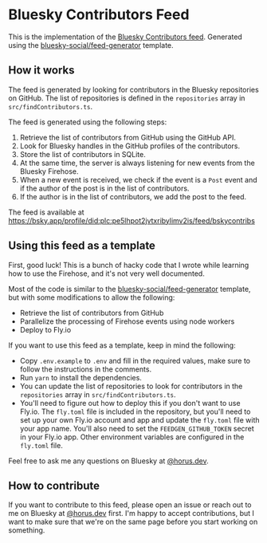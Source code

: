 # Bluesky Contributors Feed

This is the implementation of the [Bluesky Contributors feed](https://bsky.app/profile/did:plc:pe5lhpot2jvtxribylimv2is/feed/bskycontribs). Generated using the [bluesky-social/feed-generator](https://github.com/bluesky-social/feed-generator/) template.

## How it works

The feed is generated by looking for contributors in the Bluesky repositories on GitHub. The list of repositories is defined in the `repositories` array in `src/findContributors.ts`.

The feed is generated using the following steps:

1. Retrieve the list of contributors from GitHub using the GitHub API.
2. Look for Bluesky handles in the GitHub profiles of the contributors.
3. Store the list of contributors in SQLite.
4. At the same time, the server is always listening for new events from the Bluesky Firehose.
5. When a new event is received, we check if the event is a `Post` event and if the author of the post is in the list of contributors.
6. If the author is in the list of contributors, we add the post to the feed.

The feed is available at https://bsky.app/profile/did:plc:pe5lhpot2jvtxribylimv2is/feed/bskycontribs

## Using this feed as a template

First, good luck! This is a bunch of hacky code that I wrote while learning how to use the Firehose, and it's not very well documented.

Most of the code is similar to the [bluesky-social/feed-generator](https://github.com/bluesky-social/feed-generator/) template, but with some modifications to allow the following:

- Retrieve the list of contributors from GitHub
- Parallelize the processing of Firehose events using node workers
- Deploy to Fly.io

If you want to use this feed as a template, keep in mind the following:

- Copy `.env.example` to `.env` and fill in the required values, make sure to follow the instructions in the comments.
- Run `yarn` to install the dependencies.
- You can update the list of repositories to look for contributors in the `repositories` array in `src/findContributors.ts`.
- You'll need to figure out how to deploy this if you don't want to use Fly.io. The `fly.toml` file is included in the repository, but you'll need to set up your own Fly.io account and app and update the `fly.toml` file with your app name. You'll also need to set the `FEEDGEN_GITHUB_TOKEN` secret in your Fly.io app. Other environment variables are configured in the `fly.toml` file.

Feel free to ask me any questions on Bluesky at [@horus.dev](https://bsky.app/profile/did:plc:pe5lhpot2jvtxribylimv2is).

## How to contribute

If you want to contribute to this feed, please open an issue or reach out to me on Bluesky at [@horus.dev](https://bsky.app/profile/did:plc:pe5lhpot2jvtxribylimv2is) first. I'm happy to accept contributions, but I want to make sure that we're on the same page before you start working on something.